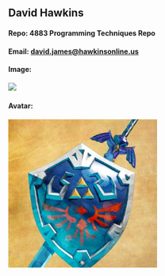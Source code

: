 ## David Hawkins
#### Repo: 4883 Programming Techniques Repo
#### Email: david.james@hawkinsonline.us
#### Image:
<img src="Profile Photos/IMG_1605.PNG" width="300">

#### Avatar:
<img src="Profile Photos/Zelda.jpg" width="300">
